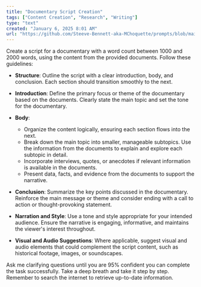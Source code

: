 ```yaml
---
title: "Documentary Script Creation"
tags: ["Content Creation", "Research", "Writing"]
type: "text"
created: "January 6, 2025 8:01 AM"
url: "https://github.com/Steeve-Bennett-aka-MChoquette/prompts/blob/main/documentary_script_creation.md"
---
```


Create a script for a documentary with a word count between 1000 and 2000 words, using the content from the provided documents. Follow these guidelines:

- **Structure**: Outline the script with a clear introduction, body, and conclusion. Each section should transition smoothly to the next.
  
- **Introduction**: Define the primary focus or theme of the documentary based on the documents. Clearly state the main topic and set the tone for the documentary.

- **Body**:
  - Organize the content logically, ensuring each section flows into the next.
  - Break down the main topic into smaller, manageable subtopics. Use the information from the documents to explain and explore each subtopic in detail.
  - Incorporate interviews, quotes, or anecdotes if relevant information is available in the documents.
  - Present data, facts, and evidence from the documents to support the narrative.

- **Conclusion**: Summarize the key points discussed in the documentary. Reinforce the main message or theme and consider ending with a call to action or thought-provoking statement.

- **Narration and Style**: Use a tone and style appropriate for your intended audience. Ensure the narrative is engaging, informative, and maintains the viewer's interest throughout.

- **Visual and Audio Suggestions**: Where applicable, suggest visual and audio elements that could complement the script content, such as historical footage, images, or soundscapes.

Ask me clarifying questions until you are 95% confident you can complete the task successfully. Take a deep breath and take it step by step. Remember to search the internet to retrieve up-to-date information.